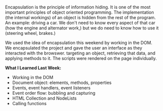 Encapsulation is the principle of information hiding. It is one of the most important principles of object oriented programming. The implementation (the internal workings) of an object is hidden from the rest of the program. An example: driving a car. We don't need to know every aspect of that car (how the engine and alternator work,) but we do need to know how to use it (steering wheel, brakes.)

We used the idea of encapsulation this weekend by working in the DOM. We encapsulated the project and gave the user an interface as they interacted with the browswer. targeting an object, retrieving that data, and applying methods to it. The scripts were rendered on the page individually.

**What I Learned Last Week:**
- Working in the DOM
 - Document object: elements, methods, properties
 - Events, event handlers, event listeners
 - Event order flow: bubbling and capturing
 - HTML Collection and NodeLists
- Calling functions



